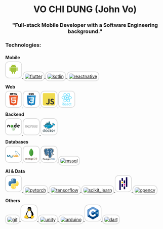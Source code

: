 <h1 align="center">VO CHI DUNG (John Vo)</h1>
<h3 align="center" style="">"Full-stack Mobile Developer with a Software Engineering background."</h3>
<p></p>
<h3 align="left">Technologies:</h3>
<div align="left" style="">
  <div align="left" style="padding: 5px 0px; border-radius: 20px">
    <h4 align="left" style="padding: 0; margin: 0;">Mobile</h4>
    <div align="left" style="margin-top: 5px">
      <a href="https://developer.android.com" target="_blank"> <img src="https://raw.githubusercontent.com/devicons/devicon/master/icons/android/android-original-wordmark.svg" alt="android" style="width: 40px; height: 40px; padding: 5px; background: white; border-radius: 10px; box-shadow: 0 0 3px 0px grey; margin: 1px"/> </a>
      <a href="https://flutter.dev" target="_blank"> <img src="https://www.vectorlogo.zone/logos/flutterio/flutterio-icon.svg" alt="flutter" style="width: 40px; height: 40px; padding: 5px; background: white; border-radius: 10px; box-shadow: 0 0 3px 0px grey; margin: 1px"/> </a>
      <a href="https://kotlinlang.org" target="_blank"> <img src="https://www.vectorlogo.zone/logos/kotlinlang/kotlinlang-icon.svg" alt="kotlin" style="width: 40px; height: 40px; padding: 5px; background: white; border-radius: 10px; box-shadow: 0 0 3px 0px grey; margin: 1px"/> </a>
      <a href="https://reactnative.dev/" target="_blank"> <img src="https://reactnative.dev/img/header_logo.svg" alt="reactnative" style="width: 40px; height: 40px; padding: 5px; background: white; border-radius: 10px; box-shadow: 0 0 3px 0px grey; margin: 1px"/> </a>
    </div>
  </div>

  <div align="left" style="padding: 5px 0px; border-radius: 20px">
    <h4 align="left" style="padding: 0; margin: 0;">Web</h4>
    <div align="left" style="margin-top: 5px">
      <a href="https://www.w3.org/html/" target="_blank"> <img src="https://raw.githubusercontent.com/devicons/devicon/master/icons/html5/html5-original-wordmark.svg" alt="html5" style="width: 40px; height: 40px; padding: 5px; background: white; border-radius: 10px; box-shadow: 0 0 3px 0px grey; margin: 1px"/> </a>
      <a href="https://www.w3schools.com/css/" target="_blank"> <img src="https://raw.githubusercontent.com/devicons/devicon/master/icons/css3/css3-original-wordmark.svg" alt="css3" style="width: 40px; height: 40px; padding: 5px; background: white; border-radius: 10px; box-shadow: 0 0 3px 0px grey; margin: 1px"/> </a>
      <a href="https://developer.mozilla.org/en-US/docs/Web/JavaScript" target="_blank"> <img src="https://raw.githubusercontent.com/devicons/devicon/master/icons/javascript/javascript-original.svg" alt="javascript" style="width: 40px; height: 40px; padding: 5px; background: white; border-radius: 10px; box-shadow: 0 0 3px 0px grey; margin: 1px"/> </a>
      <a href="https://reactjs.org/" target="_blank"> <img src="https://raw.githubusercontent.com/devicons/devicon/master/icons/react/react-original-wordmark.svg" alt="react" style="width: 40px; height: 40px; padding: 5px; background: white; border-radius: 10px; box-shadow: 0 0 3px 0px grey; margin: 1px"/> </a>
    </div>
  </div>

  <div align="left" style="padding: 5px 0px; border-radius: 20px">
    <h4 align="left" style="padding: 0; margin: 0;">Backend</h4>
    <div align="left" style="margin-top: 5px">
      <a href="https://nodejs.org" target="_blank"> <img src="https://raw.githubusercontent.com/devicons/devicon/master/icons/nodejs/nodejs-original-wordmark.svg" alt="nodejs" style="width: 40px; height: 40px; padding: 5px; background: white; border-radius: 10px; box-shadow: 0 0 3px 0px grey; margin: 1px"/> </a>
      <a href="https://expressjs.com" target="_blank"> <img src="https://raw.githubusercontent.com/devicons/devicon/master/icons/express/express-original-wordmark.svg" alt="express" style="width: 40px; height: 40px; padding: 5px; background: white; border-radius: 10px; box-shadow: 0 0 3px 0px grey; margin: 1px"/> </a>
      <a href="https://www.docker.com/" target="_blank"> <img src="https://raw.githubusercontent.com/devicons/devicon/master/icons/docker/docker-original-wordmark.svg" alt="docker" style="width: 40px; height: 40px; padding: 5px; background: white; border-radius: 10px; box-shadow: 0 0 3px 0px grey; margin: 1px"/> </a>
    </div>
  </div>

  <div align="left" style="padding: 5px 0px; border-radius: 20px">
    <h4 align="left" style="padding: 0; margin: 0;">Databases</h4>
    <div align="left" style="margin-top: 5px">
      <a href="https://www.mysql.com/" target="_blank"> <img src="https://raw.githubusercontent.com/devicons/devicon/master/icons/mysql/mysql-original-wordmark.svg" alt="mysql" style="width: 40px; height: 40px; padding: 5px; background: white; border-radius: 10px; box-shadow: 0 0 3px 0px grey; margin: 1px"/> </a>
      <a href="https://www.mongodb.com/" target="_blank"> <img src="https://raw.githubusercontent.com/devicons/devicon/master/icons/mongodb/mongodb-original-wordmark.svg" alt="mongodb" style="width: 40px; height: 40px; padding: 5px; background: white; border-radius: 10px; box-shadow: 0 0 3px 0px grey; margin: 1px"/> </a>
      <a href="https://www.postgresql.org" target="_blank"> <img src="https://raw.githubusercontent.com/devicons/devicon/master/icons/postgresql/postgresql-original-wordmark.svg" alt="postgresql" style="width: 40px; height: 40px; padding: 5px; background: white; border-radius: 10px; box-shadow: 0 0 3px 0px grey; margin: 1px"/> </a>
      <a href="https://www.microsoft.com/en-us/sql-server" target="_blank"> <img src="https://www.svgrepo.com/show/303229/microsoft-sql-server-logo.svg" alt="mssql" style="width: 40px; height: 40px; padding: 5px; background: white; border-radius: 10px; box-shadow: 0 0 3px 0px grey; margin: 1px"/> </a>
    </div>
  </div>

  <div align="left" style="padding: 5px 0px; border-radius: 20px">
    <h4 align="left" style="padding: 0; margin: 0;">AI & Data</h4>
    <div align="left" style="margin-top: 5px">
      <a href="https://www.python.org" target="_blank"> <img src="https://raw.githubusercontent.com/devicons/devicon/master/icons/python/python-original.svg" alt="python" style="width: 40px; height: 40px; padding: 5px; background: white; border-radius: 10px; box-shadow: 0 0 3px 0px grey; margin: 1px"/> </a>
      <a href="https://pytorch.org/" target="_blank"> <img src="https://www.vectorlogo.zone/logos/pytorch/pytorch-icon.svg" alt="pytorch" style="width: 40px; height: 40px; padding: 5px; background: white; border-radius: 10px; box-shadow: 0 0 3px 0px grey; margin: 1px"/> </a>
      <a href="https://www.tensorflow.org" target="_blank"> <img src="https://www.vectorlogo.zone/logos/tensorflow/tensorflow-icon.svg" alt="tensorflow"  style="width: 40px; height: 40px; padding: 5px; background: white; border-radius: 10px; box-shadow: 0 0 3px 0px grey; margin: 1px"/> </a>
      <a href="https://scikit-learn.org/" target="_blank"> <img src="https://upload.wikimedia.org/wikipedia/commons/0/05/Scikit_learn_logo_small.svg" alt="scikit_learn" style="width: 40px; height: 40px; padding: 5px; background: white; border-radius: 10px; box-shadow: 0 0 3px 0px grey; margin: 1px"/> </a>
      <a href="https://pandas.pydata.org/" target="_blank"> <img src="https://raw.githubusercontent.com/devicons/devicon/2ae2a900d2f041da66e950e4d48052658d850630/icons/pandas/pandas-original.svg" alt="pandas" style="width: 40px; height: 40px; padding: 5px; background: white; border-radius: 10px; box-shadow: 0 0 3px 0px grey; margin: 1px"/> </a>
      <a href="https://opencv.org/" target="_blank"> <img src="https://www.vectorlogo.zone/logos/opencv/opencv-icon.svg" alt="opencv" style="width: 40px; height: 40px; padding: 5px; background: white; border-radius: 10px; box-shadow: 0 0 3px 0px grey; margin: 1px"/> </a>
    </div>
  </div>

  <div align="left" style="padding: 5px 0px; border-radius: 20px">
    <h4 align="left" style="padding: 0; margin: 0;">Others</h4>
    <div align="left" style="margin-top: 5px">
      <a href="https://git-scm.com/" target="_blank"> <img src="https://www.vectorlogo.zone/logos/git-scm/git-scm-icon.svg" alt="git"  style="width: 40px; height: 40px; padding: 5px; background: white; border-radius: 10px; box-shadow: 0 0 3px 0px grey; margin: 1px"/> </a>
      <a href="https://www.linux.org/" target="_blank"> <img src="https://raw.githubusercontent.com/devicons/devicon/master/icons/linux/linux-original.svg" alt="linux"  style="width: 40px; height: 40px; padding: 5px; background: white; border-radius: 10px; box-shadow: 0 0 3px 0px grey; margin: 1px"/> </a>
      <a href="https://unity.com/" target="_blank"> <img src="https://www.vectorlogo.zone/logos/unity3d/unity3d-icon.svg" alt="unity"  style="width: 40px; height: 40px; padding: 5px; background: white; border-radius: 10px; box-shadow: 0 0 3px 0px grey; margin: 1px"/> </a>
      <a href="https://www.arduino.cc/" target="_blank"> <img src="https://cdn.worldvectorlogo.com/logos/arduino-1.svg" alt="arduino"  style="width: 40px; height: 40px; padding: 5px; background: white; border-radius: 10px; box-shadow: 0 0 3px 0px grey; margin: 1px"/> </a>
      <a href="https://www.w3schools.com/cpp/" target="_blank"> <img src="https://raw.githubusercontent.com/devicons/devicon/master/icons/cplusplus/cplusplus-original.svg" alt="cplusplus"  style="width: 40px; height: 40px; padding: 5px; background: white; border-radius: 10px; box-shadow: 0 0 3px 0px grey; margin: 1px"/> </a>
      <a href="https://dart.dev" target="_blank"> <img src="https://www.vectorlogo.zone/logos/dartlang/dartlang-icon.svg" alt="dart"  style="width: 40px; height: 40px; padding: 5px; background: white; border-radius: 10px; box-shadow: 0 0 3px 0px grey; margin: 1px"/> </a>
    </div>
  </div>
</div>
